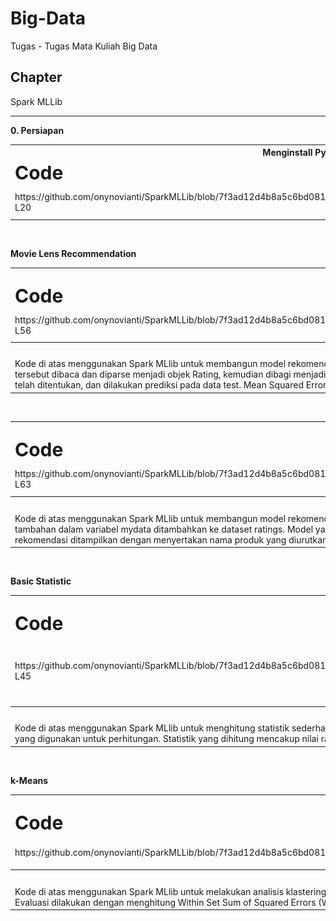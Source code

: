 # Big-Data
Tugas - Tugas Mata Kuliah Big Data

## Chapter
Spark MLLib

<hr/>

**0. Persiapan**
<table border="0">
<tr>
    <th colspan="2" align="center"><b>Menginstall PySpark dan Connect ke Google Drive</b></th>
 </tr>
 <tr>
    <td><b style="font-size:30px">Code</b></td>
    <td><b style="font-size:30px">Output</b></td>
 </tr>
 <tr>
    <td>https://github.com/onynovianti/SparkMLLib/blob/7f3ad12d4b8a5c6bd081e77c942ef89bcac82e5d/copy_of_tugas_minggu_14_spark_mllib_ony.py#L15-L20</td>
    <td><img src="https://github.com/onynovianti/SparkMLLib/blob/aa69e0d9659c083cced75312ad0015bc266896a7/Image/0.%20Persiapan.png"></td>
 </tr>
</table><br>

**Movie Lens Recommendation**
<table border="0">
 <tr>
    <th colspan="2" align="center"><b>Slide 30</b></th>
 </tr>
 <tr>
    <td><b style="font-size:30px">Code</b></td>
    <td><b style="font-size:30px">Output</b></td>
 </tr>
 <tr>
    <td>https://github.com/onynovianti/SparkMLLib/blob/7f3ad12d4b8a5c6bd081e77c942ef89bcac82e5d/copy_of_tugas_minggu_14_spark_mllib_ony.py#L22-L56</td>
    <td><img src="https://github.com/onynovianti/SparkMLLib/blob/aa69e0d9659c083cced75312ad0015bc266896a7/Image/Slide%2030.png"></td>
 </tr>
 <tr>
    <th colspan="2" align="center">Penjelasan</th>
 </tr>
 <tr>
    <td colspan="2">Kode di atas menggunakan Spark MLlib untuk membangun model rekomendasi menggunakan metode ALS (Alternating Least Squares) pada dataset ratings.dat. Dataset tersebut dibaca dan diparse menjadi objek Rating, kemudian dibagi menjadi data training (80%) dan data test (20%). Model ALS kemudian dibuat dengan parameter yang telah ditentukan, dan dilakukan prediksi pada data test. Mean Squared Error (MSE) dihitung sebagai metrik evaluasi.</td>
 </tr>
</table><br>

<table border="0">
 <tr>
    <th colspan="2" align="center"><b>Slide 48</b></th>
 </tr>
 <tr>
    <td><b style="font-size:30px">Code</b></td>
    <td><b style="font-size:30px">Output</b></td>
 </tr>
 <tr>
    <td>https://github.com/onynovianti/SparkMLLib/blob/7f3ad12d4b8a5c6bd081e77c942ef89bcac82e5d/copy_of_tugas_minggu_14_spark_mllib_ony%20(2).py#L22-L63</td>
    <td><img src="https://github.com/onynovianti/SparkMLLib/blob/aa69e0d9659c083cced75312ad0015bc266896a7/Image/Slide%2048.png"></td>
 </tr>
 <tr>
    <th colspan="2" align="center">Penjelasan</th>
 </tr>
 <tr>
    <td colspan="2">Kode di atas menggunakan Spark MLlib untuk membangun model rekomendasi dengan menggunakan algoritma ALS (Alternating Least Squares) pada dataset ratings.dat. Data tambahan dalam variabel mydata ditambahkan ke dataset ratings. Model yang dibangun digunakan untuk menghasilkan rekomendasi produk untuk pengguna dengan ID 1. Hasil rekomendasi ditampilkan dengan menyertakan nama produk yang diurutkan berdasarkan peringkat.</td>
 </tr>
</table><br>

**Basic Statistic**
<table border="0">
 <tr>
    <th colspan="2" align="center"><b>Basic Statistic</b></th>
 </tr>
 <tr>
    <td><b style="font-size:30px">Code</b></td>
    <td><b style="font-size:30px">Output</b></td>
 </tr>
 <tr>
    <td>https://github.com/onynovianti/SparkMLLib/blob/7f3ad12d4b8a5c6bd081e77c942ef89bcac82e5d/copy_of_tugas_minggu_14_spark_mllib_ony%20(3).py#L22-L45</td>
    <td><img src="https://github.com/onynovianti/spark-streaming/blob/master/00_images/copy%20afiin.png"> <br>
    <img src="https://github.com/onynovianti/SparkMLLib/blob/aa69e0d9659c083cced75312ad0015bc266896a7/Image/Slide%2049.png"></td>
 </tr>
 <tr>
    <th colspan="2" align="center">Penjelasan</th>
 </tr>
 <tr>
    <td colspan="2">Kode di atas menggunakan Spark MLlib untuk menghitung statistik sederhana dari dataset ratings.dat. Dataset tersebut diambil dari file ratings.dat, kemudian hanya kolom rating yang digunakan untuk perhitungan. Statistik yang dihitung mencakup nilai rata-rata, variansi, dan jumlah elemen non-nol dalam dataset. </td>
 </tr>
</table>
<br>

**k-Means**
<table border="0">
 <tr>
    <th colspan="2" align="center"><b>k-Means</b></th>
 </tr>
 <tr>
    <td><b style="font-size:30px">Code</b></td>
    <td><b style="font-size:30px">Output</b></td>
 </tr>
 <tr>
    <td>https://github.com/onynovianti/SparkMLLib/blob/7f3ad12d4b8a5c6bd081e77c942ef89bcac82e5d/copy_of_tugas_minggu_14_spark_mllib_ony%20(1).py#L44</td>
    <td><img src="https://github.com/onynovianti/SparkMLLib/blob/aa69e0d9659c083cced75312ad0015bc266896a7/Image/Slide%2054.png"></td>
 </tr>
 <tr>
    <th colspan="2" align="center">Penjelasan</th>
 </tr>
 <tr>
    <td colspan="2">Kode di atas menggunakan Spark MLlib untuk melakukan analisis klastering dengan menggunakan algoritma K-Means pada dataset yang diambil dari file kmeans_data.txt. Evaluasi dilakukan dengan menghitung Within Set Sum of Squared Errors (WSSSE) untuk mengukur kualitas klastering yang dihasilkan.</td>
 </tr>
</table><br>
